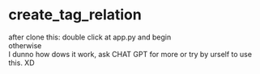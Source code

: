 # create_tag_relation
after clone this: double click at app.py and begin <br/>
otherwise <br/>
I dunno how dows it work, ask CHAT GPT for more or try by urself to use this. XD <br/>
